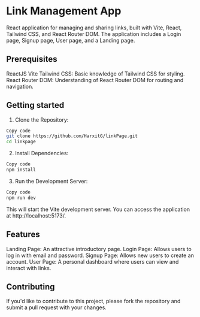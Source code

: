 # Link Management App
React application for managing and sharing links, built with Vite, React, Tailwind CSS, and React Router DOM. The application includes a Login page, Signup page, User page, and a Landing page.

## Prerequisites
ReactJS
Vite
Tailwind CSS: Basic knowledge of Tailwind CSS for styling.
React Router DOM: Understanding of React Router DOM for routing and navigation.

## Getting started
1. Clone the Repository:

```bash
Copy code
git clone https://github.com/HarxitG/linkPage.git
cd linkpage
```

2. Install Dependencies:

```bash
Copy code
npm install
```

3. Run the Development Server:

```bash
Copy code
npm run dev
```
This will start the Vite development server. You can access the application at http://localhost:5173/.

## Features
Landing Page: An attractive introductory page.
Login Page: Allows users to log in with email and password.
Signup Page: Allows new users to create an account.
User Page: A personal dashboard where users can view and interact with links.

## Contributing
If you'd like to contribute to this project, please fork the repository and submit a pull request with your changes.
